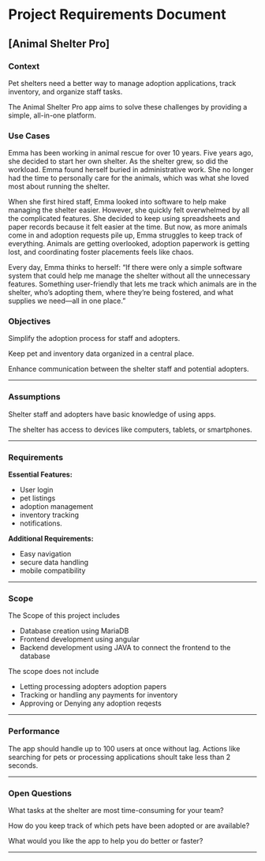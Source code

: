 # Project Requirements Document

## [Animal Shelter Pro]

### Context

Pet shelters need a better way to manage adoption applications, track inventory, and organize staff tasks. 

The Animal Shelter Pro app aims to solve these challenges by providing a simple, all-in-one platform.

### Use Cases

Emma has been working in animal rescue for over 10 years. Five years ago, she decided to start her own shelter. As the shelter grew, so did the workload. Emma found herself buried in administrative work. She no longer had the time to personally care for the animals, which was what she loved most about running the shelter.

When she first hired staff, Emma looked into software to help make managing the shelter easier. However, she quickly felt overwhelmed by all the complicated features. She decided to keep using spreadsheets and paper records because it felt easier at the time. But now, as more animals come in and adoption requests pile up, Emma struggles to keep track of everything. Animals are getting overlooked, adoption paperwork is getting lost, and coordinating foster placements feels like chaos.

Every day, Emma thinks to herself: “If there were only a simple software system that could help me manage the shelter without all the unnecessary features. Something user-friendly that lets me track which animals are in the shelter, who’s adopting them, where they’re being fostered, and what supplies we need—all in one place.”

### Objectives

Simplify the adoption process for staff and adopters.

Keep pet and inventory data organized in a central place.

Enhance communication between the shelter staff and potential adopters.

***

### Assumptions

Shelter staff and adopters have basic knowledge of using apps.

The shelter has access to devices like computers, tablets, or smartphones.

***

### Requirements
**Essential Features:** 
- User login
- pet listings
- adoption management
- inventory tracking
- notifications.

**Additional Requirements:** 
- Easy navigation 
- secure data handling
-  mobile compatibility

***

### Scope
  The Scope of this project includes
  - Database creation using MariaDB
  - Frontend development using angular
  - Backend development using JAVA to connect the frontend to the database

  The scope does not include 
  - Letting processing adopters adoption papers
  - Tracking or handling any payments for inventory
  - Approving or Denying any adoption reqests
***

### Performance
The app should handle up to 100 users at once without lag. Actions like searching for pets or processing applications shoult take less than 2 seconds.
***

### Open Questions

What tasks at the shelter are most time-consuming for your team?

How do you keep track of which pets have been adopted or are available?

What would you like the app to help you do better or faster?

***
